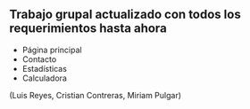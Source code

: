 ## Trabajo grupal actualizado con todos los requerimientos hasta ahora

- Página principal
- Contacto
- Estadísticas
- Calculadora

(Luis Reyes, Cristian Contreras, Miriam Pulgar)
